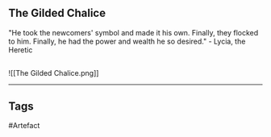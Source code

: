 ## The Gilded Chalice
"He took the newcomers' symbol and made it his own. Finally, they flocked to him.
Finally, he had the power and wealth he so desired."
\- Lycia, the Heretic
## 
![[The Gilded Chalice.png]]

---
## Tags
#Artefact